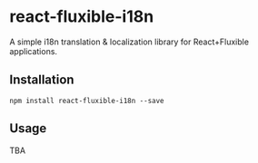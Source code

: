 # react-fluxible-i18n
A simple i18n translation &amp; localization library for React+Fluxible applications.

## Installation

```
npm install react-fluxible-i18n --save
```

## Usage

TBA